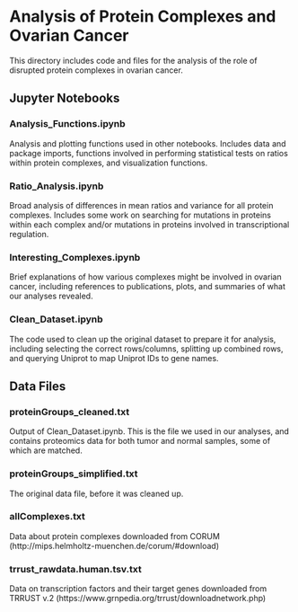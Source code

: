 <h1>Analysis of Protein Complexes and Ovarian Cancer</h1>
This directory includes code and files for the analysis of the role of disrupted protein complexes in ovarian cancer.

<h2>Jupyter Notebooks</h2>

<h3>Analysis_Functions.ipynb</h3> Analysis and plotting functions used in other notebooks. Includes data and package
imports, functions involved in performing statistical tests on ratios within protein complexes, and visualization functions.

<h3>Ratio_Analysis.ipynb</h3> Broad analysis of differences in mean ratios and variance for all protein complexes. Includes
some work on searching for mutations in proteins within each complex and/or mutations in proteins involved in transcriptional
regulation.

<h3>Interesting_Complexes.ipynb</h3> Brief explanations of how various complexes might be involved in ovarian cancer,
including references to publications, plots, and summaries of what our analyses revealed.

<h3>Clean_Dataset.ipynb</h3> The code used to clean up the original dataset to prepare it for analysis, including selecting
the correct rows/columns, splitting up combined rows, and querying Uniprot to map Uniprot IDs to gene names.

<h2>Data Files</h2>

<h3>proteinGroups_cleaned.txt</h3> Output of Clean_Dataset.ipynb. This is the file we used in our analyses, and contains
proteomics data for both tumor and normal samples, some of which are matched.

<h3>proteinGroups_simplified.txt</h3> The original data file, before it was cleaned up.

<h3>allComplexes.txt</h3> Data about protein complexes downloaded from CORUM (http://mips.helmholtz-muenchen.de/corum/#download)

<h3>trrust_rawdata.human.tsv.txt</h3> Data on transcription factors and their target genes downloaded from TRRUST v.2 
(https://www.grnpedia.org/trrust/downloadnetwork.php)
